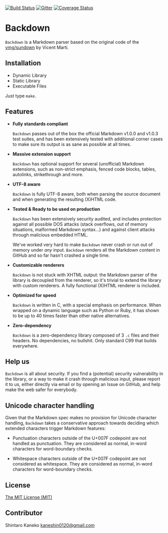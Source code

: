 ﻿[![Build Status](https://travis-ci.org/kaneshin/backdown.svg?branch=master)](https://travis-ci.org/kaneshin/backdown)
[![Gitter](https://badges.gitter.im/Join%20Chat.svg)](https://gitter.im/kaneshin/backdown?utm_source=badge&utm_medium=badge&utm_campaign=pr-badge)
[![Coverage Status](https://coveralls.io/repos/kaneshin/backdown/badge.svg?branch=master)](https://coveralls.io/r/kaneshin/backdown?branch=master)

# Backdown

`Backdown` is a Markdown parser based on the original code of the
[vmg/sundown](https://github.com/vmg/sundown) by Vicent Marti.

## Installation

- Dynamic Library
- Static Library
- Executable Files

Just type `make`.

## Features

*	**Fully standards compliant**

	`Backdown` passes out of the box the official Markdown v1.0.0 and v1.0.3
	test suites, and has been extensively tested with additional corner cases
	to make sure its output is as sane as possible at all times.

*	**Massive extension support**

	`Backdown` has optional support for several (unofficial) Markdown extensions,
	such as non-strict emphasis, fenced code blocks, tables, autolinks,
	strikethrough and more.

*	**UTF-8 aware**

	`Backdown` is fully UTF-8 aware, both when parsing the source document and when
	generating the resulting (X)HTML code.

*	**Tested & Ready to be used on production**

	`Backdown` has been extensively security audited, and includes protection against
	all possible DOS attacks (stack overflows, out of memory situations, malformed
	Markdown syntax...) and against client attacks through malicious embedded HTML.

	We've worked very hard to make `Backdown` never crash or run out of memory
	under *any* input. `Backdown` renders all the Markdown content in GitHub and so
	far hasn't crashed a single time.

*	**Customizable renderers**

	`Backdown` is not stuck with XHTML output: the Markdown parser of the library
	is decoupled from the renderer, so it's trivial to extend the library with
	custom renderers. A fully functional (X)HTML renderer is included.

*	**Optimized for speed**

	`Backdown` is written in C, with a special emphasis on performance. When wrapped
	on a dynamic language such as Python or Ruby, it has shown to be up to 40
	times faster than other native alternatives.

*	**Zero-dependency**

	`Backdown` is a zero-dependency library composed of 3 `.c` files and their headers.
	No dependencies, no bullshit. Only standard C99 that builds everywhere.

## Help us

`Backdown` is all about security. If you find a (potential) security vulnerability in the
library, or a way to make it crash through malicious input, please report it to us,
either directly via email or by opening an Issue on GitHub, and help make the web safer
for everybody.

## Unicode character handling

Given that the Markdown spec makes no provision for Unicode character handling, `Backdown`
takes a conservative approach towards deciding which extended characters trigger Markdown
features:

*	Punctuation characters outside of the U+007F codepoint are not handled as punctuation.
	They are considered as normal, in-word characters for word-boundary checks.

*	Whitespace characters outside of the U+007F codepoint are not considered as
	whitespace. They are considered as normal, in-word characters for word-boundary checks.

## License

[The MIT License (MIT)](http://kaneshin.mit-license.org/)

## Contributor

Shintaro Kaneko <kaneshin0120@gmail.com>

